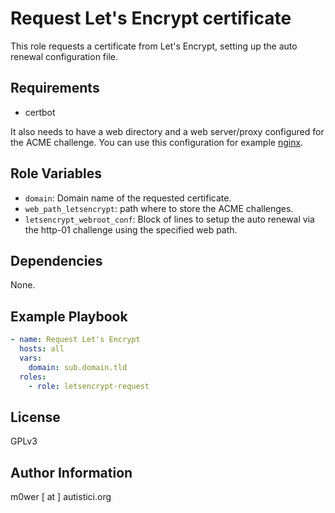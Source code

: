 Request Let's Encrypt certificate
=================================

This role requests a certificate from Let's Encrypt, setting up the auto
renewal configuration file.

Requirements
------------

* certbot

It also needs to have a web directory and a web server/proxy configured for the
ACME challenge. You can use this configuration for example
[nginx](https://www.nginx.com/blog/free-certificates-lets-encrypt-and-nginx/).

Role Variables
--------------

* `domain`: Domain name of the requested certificate.
* `web_path_letsencrypt`: path where to store the ACME challenges.
* `letsencrypt_webroot_conf`: Block of lines to setup the auto renewal via the
http-01 challenge using the specified web path.

Dependencies
------------

None.

Example Playbook
----------------

```yaml
- name: Request Let's Encrypt
  hosts: all
  vars:
  	domain: sub.domain.tld
  roles:
    - role: letsencrypt-request
```

License
-------

GPLv3

Author Information
------------------

m0wer [ at ] autistici.org
